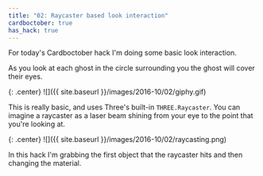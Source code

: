 ```yaml
---
title: "02: Raycaster based look interaction"
cardboctober: true
has_hack: true
---
```


For today's Cardboctober hack I'm doing some basic look interaction.

As you look at each ghost in the circle surrounding you the ghost will cover their eyes.

<!-- more -->

{: .center}
![]({{ site.baseurl }}/images/2016-10/02/giphy.gif)

This is really basic, and uses Three's built-in `THREE.Raycaster`. You can imagine a raycaster as a laser beam shining from your eye to the point that you're looking at.

{: .center}
![]({{ site.baseurl }}/images/2016-10/02/raycasting.png)

In this hack I'm grabbing the first object that the raycaster hits and then changing the material.
